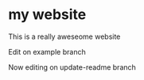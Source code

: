# my website

This is a really aweseome website

Edit on example branch

Now editing on update-readme branch
